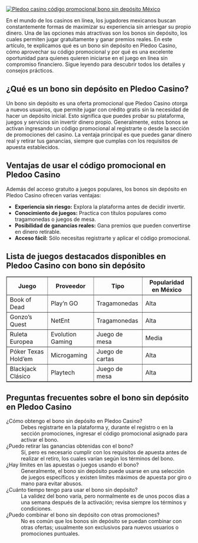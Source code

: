 [![Pledoo casino código promocional bono sin depósito México](https://123-caf.pages.dev/gitsignup.png)](https://vrmoo.ru/Bt82HjjY)

<p>En el mundo de los casinos en línea, los jugadores mexicanos buscan constantemente formas de maximizar su experiencia sin arriesgar su propio dinero. Una de las opciones más atractivas son los bonos sin depósito, los cuales permiten jugar gratuitamente y ganar premios reales. En este artículo, te explicamos qué es un bono sin depósito en Pledoo Casino, cómo aprovechar su código promocional y por qué es una excelente oportunidad para quienes quieren iniciarse en el juego en línea sin compromiso financiero. Sigue leyendo para descubrir todos los detalles y consejos prácticos.</p>  <h2>¿Qué es un bono sin depósito en Pledoo Casino?</h2> <p>Un bono sin depósito es una oferta promocional que Pledoo Casino otorga a nuevos usuarios, que permite jugar con crédito gratis sin la necesidad de hacer un depósito inicial. Esto significa que puedes probar su plataforma, juegos y servicios sin invertir dinero propio. Generalmente, estos bonos se activan ingresando un código promocional al registrarte o desde la sección de promociones del casino. La ventaja principal es que puedes ganar dinero real y retirar tus ganancias, siempre que cumplas con los requisitos de apuesta establecidos.</p>  <h2>Ventajas de usar el código promocional en Pledoo Casino</h2> <p>Además del acceso gratuito a juegos populares, los bonos sin depósito en Pledoo Casino ofrecen varias ventajas:</p> <ul> <li><strong>Experiencia sin riesgo:</strong> Explora la plataforma antes de decidir invertir.</li> <li><strong>Conocimiento de juegos:</strong> Practica con títulos populares como tragamonedas o juegos de mesa.</li> <li><strong>Posibilidad de ganancias reales:</strong> Gana premios que pueden convertirse en dinero retirable.</li> <li><strong>Acceso fácil:</strong> Sólo necesitas registrarte y aplicar el código promocional.</li> </ul>  <h2>Lista de juegos destacados disponibles en Pledoo Casino con bono sin depósito</h2> <table border="1" cellpadding="5" cellspacing="0"> <thead> <tr> <th>Juego</th> <th>Proveedor</th> <th>Tipo</th> <th>Popularidad en México</th> </tr> </thead> <tbody> <tr> <td>Book of Dead</td> <td>Play’n GO</td> <td>Tragamonedas</td> <td>Alta</td> </tr> <tr> <td>Gonzo’s Quest</td> <td>NetEnt</td> <td>Tragamonedas</td> <td>Alta</td> </tr> <tr> <td>Ruleta Europea</td> <td>Evolution Gaming</td> <td>Juego de mesa</td> <td>Media</td> </tr> <tr> <td>Póker Texas Hold’em</td> <td>Microgaming</td> <td>Juego de cartas</td> <td>Alta</td> </tr> <tr> <td>Blackjack Clásico</td> <td>Playtech</td> <td>Juego de mesa</td> <td>Alta</td> </tr> </tbody> </table>  <h2>Preguntas frecuentes sobre el bono sin depósito en Pledoo Casino</h2> <dl>   <dt>¿Cómo obtengo el bono sin depósito en Pledoo Casino?</dt>   <dd>Debes registrarte en la plataforma y, durante el registro o en la sección promociones, ingresar el código promocional asignado para activar el bono.</dd>      <dt>¿Puedo retirar las ganancias obtenidas con el bono?</dt>   <dd>Sí, pero es necesario cumplir con los requisitos de apuesta antes de realizar el retiro, los cuales varían según los términos del bono.</dd>      <dt>¿Hay límites en las apuestas o juegos usando el bono?</dt>   <dd>Generalmente, el bono sin depósito puede usarse en una selección de juegos específicos y existen límites máximos de apuesta por giro o mano para evitar abusos.</dd>      <dt>¿Cuánto tiempo tengo para usar el bono sin depósito?</dt>   <dd>La validez del bono varía, pero normalmente es de unos pocos días a una semana después de la activación; revisa siempre los términos y condiciones.</dd>      <dt>¿Puedo combinar el bono sin depósito con otras promociones?</dt>   <dd>No es común que los bonos sin depósito se puedan combinar con otras ofertas; usualmente son exclusivos para nuevos usuarios o promociones puntuales.</dd> </dl>